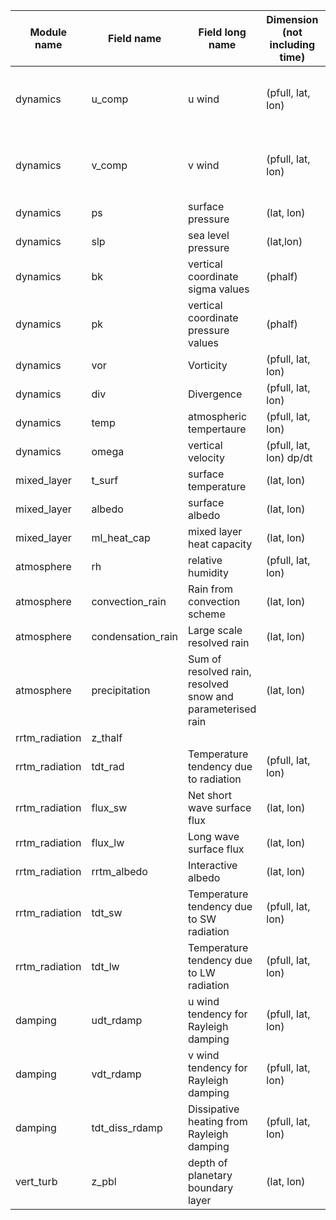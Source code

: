 |Module name   	| Field name  	|  Field long name 	|  Dimension (not including time) 	| Description (if needed)  	|
|---	          |---	          |---	              |---	                              |---	                      |
|dynamics |	u_comp	|u wind	| (pfull, lat, lon)	| zonal component of the horizontal winds |
|dynamics |	v_comp	|v wind	| (pfull, lat, lon)	| meridional component of the horizontal winds|
|dynamics |	ps	    |surface pressure	| (lat, lon)	| slab |
|dynamics |	slp	    |sea level pressure	| (lat,lon)	|
|dynamics |	bk	    |vertical coordinate sigma values	| (phalf)	|
|dynamics |	pk	    |vertical coordinate pressure values	| (phalf)	|
|dynamics |	vor	    |Vorticity	| (pfull, lat, lon)	|
|dynamics |	div	    |Divergence	| (pfull, lat, lon)	|
|dynamics |	temp	  |atmospheric tempertaure	| (pfull, lat, lon)	|
|dynamics |	omega	  |vertical velocity	| (pfull, lat, lon)	dp/dt|
|mixed_layer | t_surf |	surface temperature	| (lat, lon) | slab |
|mixed_layer | albedo | surface albedo | (lat, lon) | static |
|mixed_layer | ml_heat_cap | mixed layer heat capacity | (lat, lon) | 
|atmosphere |	rh	  | relative humidity |	(pfull, lat, lon)	|
|atmosphere |	convection_rain	| Rain from convection scheme	| (lat, lon)	|
|atmosphere |	condensation_rain |	Large scale resolved rain	| (lat, lon)	|
|atmosphere |	precipitation |	Sum of resolved rain, resolved snow and parameterised rain 	| (lat, lon)	|
|rrtm_radiation |  z_thalf 	|   	|   	|   	|
|rrtm_radiation |	tdt_rad	| Temperature tendency due to radiation | 	(pfull, lat, lon)	|
|rrtm_radiation |	flux_sw	| Net short wave surface flux	| (lat, lon)	|
|rrtm_radiation |	flux_lw	| Long wave surface flux	| (lat, lon)	|
|rrtm_radiation |	rrtm_albedo	 |Interactive albedo	| (lat, lon)	|
|rrtm_radiation | 	tdt_sw	 | Temperature tendency due to SW radiation	| (pfull, lat, lon)	|
|rrtm_radiation |	tdt_lw	| Temperature tendency due to LW radiation	| (pfull, lat, lon)	|
|damping |	udt_rdamp |	u wind tendency for Rayleigh damping	| (pfull, lat, lon)	|
|damping |	vdt_rdamp |	v wind tendency for Rayleigh damping	| (pfull, lat, lon)	|
|damping |	tdt_diss_rdamp |	Dissipative heating from Rayleigh damping	| (pfull, lat, lon)	|
|vert_turb|	z_pbl	| depth of planetary boundary layer	| (lat, lon)| 	
